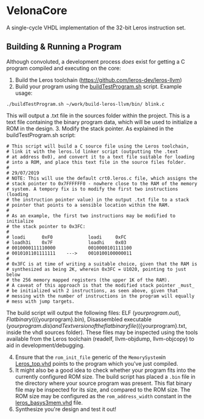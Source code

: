 # VelonaCore
A single-cycle VHDL implementation of the 32-bit Leros instruction set.


## Building & Running a Program
Although convoluted, a development process *does* exist for getting a C program compiled and executing on the core:

1. Build the Leros toolchain (https://github.com/leros-dev/leros-llvm)
2. Build your program using the [buildTestProgram.sh](https://github.com/mortbopet/Leros32-Core/blob/master/testprograms/buildTestProgram.sh) script. Example usage:
```
./buildTestProgram.sh ~/work/build-leros-llvm/bin/ blink.c
```
This will output a .txt file in the sources folder within the project. This is a text file containing the binary program data, which will be used to initialize a ROM in the design.
3. Modify the stack pointer. As explained in the buildTestProgram.sh script:
```
# This script will build a C source file using the Leros toolchain,
# link it with the leros.ld linker script (outputting the .text
# at address 0x0), and convert it to a text file suitable for loading
# into a ROM, and place this text file in the source files folder.
#
# 29/07/2019
# NOTE: This will use the default crt0.leros.c file, which assigns the
# stack pointer to 0x7FFFFFF0 - nowhere close to the RAM of the memory
# system. A tempory fix is to modify the first two instructions (loading
# the instruction pointer value) in the output .txt file to a stack
# pointer that points to a sensible location within the RAM.
#
# As an example, the first two instructions may be modified to initialize
# the stack pointer to 0x3FC:
#
# loadi      0xF0             loadi     0xFC
# loadh3i    0x7F             loadhi    0x03
# 0010000111110000            0010000101111100
# 0010101101111111    --->    0010100100000011
#
# 0x3FC is at time of writing a suitable choice, given that the RAM is
# synthesized as being 2K, wherein 0x3FC = U1020, pointing to just below
# the 256 memory mapped registers (the upper 1K of the RAM).
# A caveat of this approach is that the modified stack pointer _must_
# be initialized with 2 instructions, as seen above, given that
# messing with the number of instructions in the program will equally
# mess with jump targets.
```
The build script will output the following files:
ELF (${yourprogram}.out), Flat binary ((${yourprogram}.bin), Disassembled executable (${yourprogram}.dis) and Text version of the flat binary file ((${yourprogram}.txt, inside the vhdl sources folder). These files may be inspected using the tools available from the Leros toolchain (readelf, llvm-objdump, llvm-objcopy) to aid in development/debugging.

4. Ensure that the `rom_init_file` generic of the `MemorySystem`in [Leros_top.vhd](leros-core.srcs/sources_1/new/Leros_top.vhd) points to the program which you've just compiled.
5. It might also be a good idea to check whether your program fits into the currently configured ROM size. The build script has placed a `.bin` file in the directory where your source program was present. This flat binary file may be inspected for its size, and compared to the ROM size. The ROM size may be configured as the `rom_address_width` constant in the [leros_basys3mem.vhd](leros-core.srcs/sources_1/new/leros_basys3mem.vhd) file.
6. Synthesize you're design and test it out!
